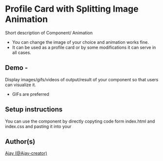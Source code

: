 # Profile Card with Splitting Image Animation

Short description of Component/ Animation

-   You can change the image of your choice and animation works fine.
-   It can be used as a profile card or by some modifications it can serve in all cases.

## Demo -

<!-- (Mandatory) -->

Display images/gifs/videos of output/result of your component so that users can visualize it.

-   GIFs are preferred

## Setup instructions

You can use the component by directly copyting code form index.html and index.css and pasting it into your 



## Author(s)

[Ajay (@Ajay-creator)](https://github.com/Ajay-creator)

